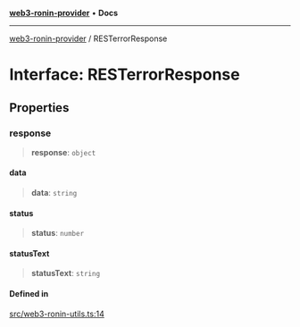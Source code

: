 [**web3-ronin-provider**](../README.md) • **Docs**

***

[web3-ronin-provider](../globals.md) / RESTerrorResponse

# Interface: RESTerrorResponse

## Properties

### response

> **response**: `object`

#### data

> **data**: `string`

#### status

> **status**: `number`

#### statusText

> **statusText**: `string`

#### Defined in

[src/web3-ronin-utils.ts:14](https://github.com/chuacw/web3-ronin-provider/blob/dab3da736520006c9aeb4dab1fb5f7a56228c341/src/web3-ronin-utils.ts#L14)
